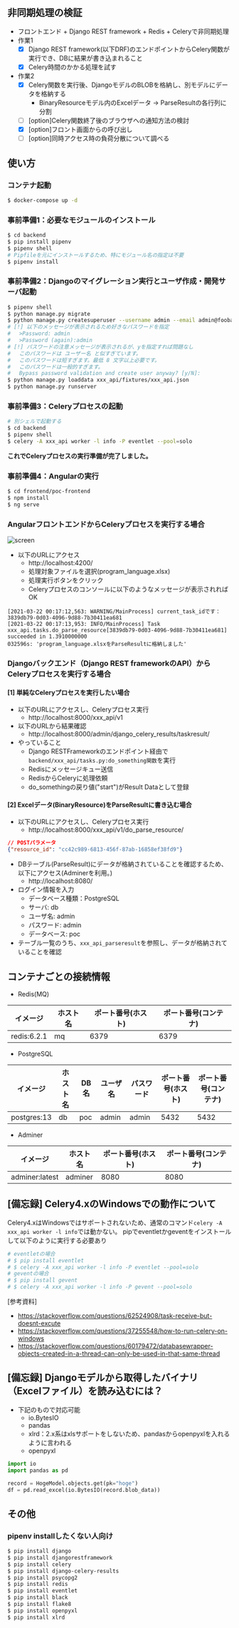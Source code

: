 
## 非同期処理の検証

* フロントエンド + Django REST framework + Redis + Celeryで非同期処理
* 作業1
  * [x] Django REST framework(以下DRF)のエンドポイントからCelery関数が実行でき、DBに結果が書き込まれること
  * [x] Celery時間のかかる処理を試す
* 作業2
  * [x] Celery関数を実行後、DjangoモデルのBLOBを格納し、別モデルにデータを格納する
    * BinaryResourceモデル内のExcelデータ -> ParseResultの各行列に分割
  * [ ] [option]Celery関数終了後のブラウザへの通知方法の検討
  * [x] [option]フロント画面からの呼び出し
  * [ ] [option]同時アクセス時の負荷分散について調べる

## 使い方


### コンテナ起動

```sh
$ docker-compose up -d
```

### 事前準備1：必要なモジュールのインストール

```sh
$ cd backend
$ pip install pipenv
$ pipenv shell
# Pipfileを元にインストールするため、特にモジュール名の指定は不要
$ pipenv install
```

### 事前準備2：Djangoのマイグレーション実行とユーザ作成・開発サーバ起動

```sh
$ pipenv shell
$ python manage.py migrate
$ python manage.py createsuperuser --username admin --email admin@foobar.com --skip-checks
# [!] 以下のメッセージが表示されるため好きなパスワードを指定
# 　>Password: admin
# 　>Password (again):admin
# [!] パスワードの注意メッセージが表示されるが、yを指定すれば問題なし
# 　このパスワードは ユーザー名 と似すぎています。
# 　このパスワードは短すぎます。最低 8 文字以上必要です。
# 　このパスワードは一般的すぎます。
# 　Bypass password validation and create user anyway? [y/N]:
$ python manage.py loaddata xxx_api/fixtures/xxx_api.json
$ python manage.py runserver
```


### 事前準備3：Celeryプロセスの起動

```sh
# 別シェルで起動する
$ cd backend
$ pipenv shell
$ celery -A xxx_api worker -l info -P eventlet --pool=solo
```

<b>これでCeleryプロセスの実行準備が完了しました。</b>

### 事前準備4：Angularの実行

```sh
$ cd frontend/poc-frontend
$ npm install
$ ng serve
```


### AngularフロントエンドからCeleryプロセスを実行する場合

![screen](http://www.rinsymbol.sakura.ne.jp/github_images/angular_job_management.png)

* 以下のURLにアクセス
  * http://localhost:4200/
  * 処理対象ファイルを選択(program_language.xlsx)
  * 処理実行ボタンをクリック
  * Celeryプロセスのコンソールに以下のようなメッセージが表示されればOK

```
[2021-03-22 00:17:12,563: WARNING/MainProcess] current_task_idです：3839db79-0d03-4096-9d88-7b30411ea681
[2021-03-22 00:17:13,953: INFO/MainProcess] Task xxx_api.tasks.do_parse_resource[3839db79-0d03-4096-9d88-7b30411ea681] succeeded in 1.3910000000
032596s: 'program_language.xlsxをParseResultに格納しました'
```


### Djangoバックエンド（Django REST frameworkのAPI）からCeleryプロセスを実行する場合

#### [1] 単純なCeleryプロセスを実行したい場合

* 以下のURLにアクセスし、Celeryプロセス実行
  * http://localhost:8000/xxx_api/v1
* 以下のURLから結果確認
  * http://localhost:8000/admin/django_celery_results/taskresult/
* やっていること
  * Django RESTFrameworkのエンドポイント経由で```backend/xxx_api/tasks.py:do_something関数```を実行
  * Redisにメッセージキュー送信
  * RedisからCeleryに処理依頼
  * do_somethingの戻り値("start")がResult Dataとして登録

#### [2] Excelデータ(BinaryResource)をParseResultに書き込む場合

* 以下のURLにアクセスし、Celeryプロセス実行
  * http://localhost:8000/xxx_api/v1/do_parse_resource/

```json
// POSTパラメータ
{"resource_id": "cc42c989-6813-456f-87ab-16858ef38fd9"}
```

* DBテーブル(ParseResult)にデータが格納されていることを確認するため、以下にアクセス(Adminerを利用。)
  * http://localhost:8080/
* ログイン情報を入力
  * データベース種類：PostgreSQL
  * サーバ: db
  * ユーザ名: admin
  * パスワード: admin
  * データベース: poc
* テーブル一覧のうち、```xxx_api_parseresult```を参照し、データが格納されていることを確認



## コンテナごとの接続情報

* Redis(MQ)

|イメージ|ホスト名|ポート番号(ホスト)|ポート番号(コンテナ)|
|----------|--------|----------|------|
|redis:6.2.1|mq|6379|6379|

* PostgreSQL

|イメージ|ホスト名|DB名|ユーザ名|パスワード|ポート番号(ホスト)|ポート番号(コンテナ)|
|----------|--------|----|--------|----------|----------|----|
|postgres:13|db|poc|admin|admin|5432|5432|

* Adminer

|イメージ|ホスト名|ポート番号(ホスト)|ポート番号(コンテナ)|
|----------|--------|----------|----|
|adminer:latest|adminer|8080|8080|


## [備忘録] Celery4.xのWindowsでの動作について

Celery4.xはWindowsではサポートされないため、通常のコマンド```celery -A xxx_api worker -l info```では動かない。
pipでeventletかgeventをインストールして以下のように実行する必要あり

```sh
# eventletの場合
# $ pip install eventlet
# $ celery -A xxx_api worker -l info -P eventlet --pool=solo 
# geventの場合
# $ pip install gevent
# $ celery -A xxx_api worker -l info -P gevent --pool=solo
```

[参考資料]

* https://stackoverflow.com/questions/62524908/task-receive-but-doesnt-excute 
* https://stackoverflow.com/questions/37255548/how-to-run-celery-on-windows
* https://stackoverflow.com/questions/60179472/databasewrapper-objects-created-in-a-thread-can-only-be-used-in-that-same-thread 

## [備忘録] Djangoモデルから取得したバイナリ（Excelファイル）を読み込むには？

* 下記のもので対応可能
  * io.BytesIO
  * pandas
  * xlrd：2.x系はxlsサポートをしないため、pandasからopenpyxlを入れるように言われる
  * openpyxl



```python
import io
import pandas as pd

record = HogeModel.objects.get(pk="hoge")
df = pd.read_excel(io.BytesIO(record.blob_data))
```


## その他

### pipenv installしたくない人向け 

```sh
$ pip install django
$ pip install djangorestframework 
$ pip install celery 
$ pip install django-celery-results 
$ pip install psycopg2 
$ pip install redis 
$ pip install eventlet
$ pip install black
$ pip install flake8
$ pip install openpyxl
$ pip install xlrd
```
